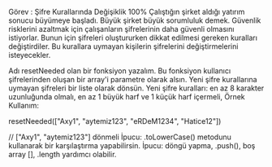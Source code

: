 Görev : Şifre Kurallarında Değişiklik
100%
Çalıştığın şirket aldığı yatırım sonucu büyümeye başladı. Büyük şirket büyük sorumluluk demek. Güvenlik risklerini azaltmak için çalışanların şifrelerinin daha güvenli olmasını istiyorlar. Bunun için şifreleri oluştururken dikkat edilmesi gereken kuralları değiştirdiler. Bu kurallara uymayan kişilerin şifrelerini değiştirmelerini isteyecekler.

Adı resetNeeded olan bir fonksiyon yazalım.
Bu fonksiyon kullanıcı şifrelerinden oluşan bir array'i parametre olarak alsın.
Yeni şifre kurallarına uymayan şifreleri bir liste olarak dönsün.
Yeni şifre kuralları:
en az 8 karakter uzunluğunda olmalı,
en az 1 büyük harf ve 1 küçük harf içermeli,
Örnek Kullanım:

resetNeeded(["Axy1", "aytemiz123", "eRDeM1234", "Hatice12"])

// ["Axy1", "aytemiz123"] dönmeli
İpucu: .toLowerCase() metodunu kullanarak bir karşılaştırma yapabilirsin.
İpucu: döngü yapma, .push(), boş array [], .length yardımcı olabilir.
